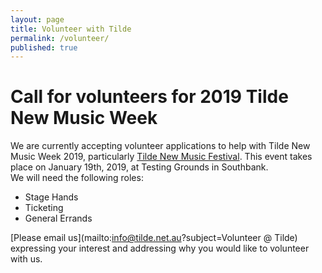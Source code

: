 ```yaml
---
layout: page
title: Volunteer with Tilde
permalink: /volunteer/
published: true
---
```

# Call for volunteers for 2019 Tilde New Music Week
We are currently accepting volunteer applications to help with Tilde New Music Week 2019, particularly [Tilde New Music Festival](/festival/).
This event takes place on January 19th, 2019, at Testing Grounds in Southbank. <br />
We will need the following roles:
<ul>
  <li>Stage Hands</li>
  <li>Ticketing</li>
  <li>General Errands</li>
</ul>

[Please email us](mailto:info@tilde.net.au?subject=Volunteer @ Tilde) expressing your interest and addressing why you would like to volunteer with us.
